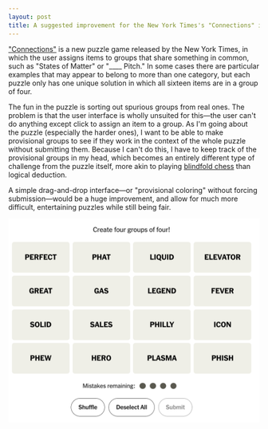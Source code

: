 ```yaml
---
layout: post
title: A suggested improvement for the New York Times's "Connections" interface
---
```


["Connections"](https://www.nytimes.com/games/connections) is a new puzzle game released by the New York Times, in which the user assigns items to groups that share something in common, such as "States of Matter" or "____ Pitch." In some cases there are particular examples that may appear to belong to more than one category, but each puzzle only has one unique solution in which all sixteen items are in a group of four.

The fun in the puzzle is sorting out spurious groups from real ones. The problem is that the user interface is wholly unsuited for this—the user can't do anything except click to assign an item to a group. As I'm going about the puzzle (especially the harder ones), I want to be able to make provisional groups to see if they work in the context of the whole puzzle without submitting them. Because I can't do this, I have to keep track of the provisional groups in my head, which becomes an entirely different type of challenge from the puzzle itself, more akin to playing [blindfold chess](https://en.wikipedia.org/wiki/Blindfold_chess) than logical deduction.

A simple drag-and-drop interface—or "provisional coloring" without forcing submission—would be a huge improvement, and allow for much more difficult, entertaining puzzles while still being fair.

![New York Times Connections game](/images/connections.png)


